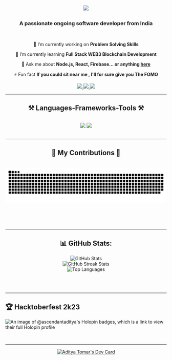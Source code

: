 

<h1 align="center">
    <img src="https://readme-typing-svg.herokuapp.com/?font=Righteous&size=35&center=true&vCenter=true&width=500&height=70&duration=4000&lines=Hi+There!+👋;+I'm+Aditya+Tomar!;" />
</h1>

<h3 align="center">A passionate ongoing software developer from India</h3>

<br/>

<div align="center">
 
 🔭 I’m currently working on **Problem Solving Skills**
 
 🌱 I’m currently learning **Full Stack WEB3 Blockchain Development**

💬 Ask me about **Node.js, React, Firebase... or anything [here](https://github.com/ascendantaditya/pfolio/issues)**

⚡ Fun fact **If you could sit near me , I'll for sure give you The FOMO**

 </div>
 
<div align="center"> 
  <a href="mailto:adityaacodes01@gmail.com">
    <img src="https://img.shields.io/badge/Gmail-333333?style=for-the-badge&logo=gmail&logoColor=red" />
  </a>
  <a href="https://in.linkedin.com/in/webdevaditya" target="_blank">
    <img src="https://img.shields.io/badge/LinkedIn-0077B5?style=for-the-badge&logo=linkedin&logoColor=white" target="_blank" />
  </a>
  <a href="https://ascendantaditya.github.io/pfolio/" target="_blank">
     <img src="https://img.shields.io/badge/Portfolio-FF5722?style=for-the-badge&logo=todoist&logoColor=white" target="_blank" /> <!-- sqlite, safari, google-chrome are other good icon options -->
  </a>
</div>

 <hr/>
 
<h2 align="center">⚒️ Languages-Frameworks-Tools ⚒️</h2>
<br/>
<div align="center">
    <img src="https://skillicons.dev/icons?i=react,html,css,tailwind,opencv,figma,git,bash" />
    <img src="https://skillicons.dev/icons?i=python,javascript,linux,appwrite,java,mysql" /><br>
</div>

<br/>
<hr/>

<div align="center">
  <h2>🐍 My Contributions 🐍</h2>
  <br>
  <img alt="snake eating my contributions" src="https://raw.githubusercontent.com/salesp07/salesp07/output/github-contribution-grid-snake.svg" />
  
  <br/><br/><br/>
</div>

<hr/>


<div align="center">
  <h2>📊 GitHub Stats:</h2>
  <img src="https://github-readme-stats.vercel.app/api?username=ascendantaditya&theme=blue-green&hide_border=false&include_all_commits=true&count_private=true" alt="GitHub Stats">
  <br/>
  <img src="https://github-readme-streak-stats.herokuapp.com/?user=ascendantaditya&theme=blue-green&hide_border=false" alt="GitHub Streak Stats">
  <br/>
  <img src="https://github-readme-stats.vercel.app/api/top-langs/?username=ascendantaditya&theme=blue-green&hide_border=false&include_all_commits=true&count_private=true&layout=compact" alt="Top Languages">
</div>
<br/><br/>
<br/>

<hr/>

## 🏆 Hacktoberfest 2k23
![An image of @ascendantaditya's Holopin badges, which is a link to view their full Holopin profile](https://holopin.me/ascendantaditya)

<br/>

<hr/>

<div style="text-align: center;">
  <a href="https://app.daily.dev/1dvlpr">
    <img src="https://api.daily.dev/devcards/v2/4gVFczLW4cEaTgenY0HnF.png?r=xk6&type=wide" width="652" alt="Aditya Tomar's Dev Card"/>
  </a>
</div>

